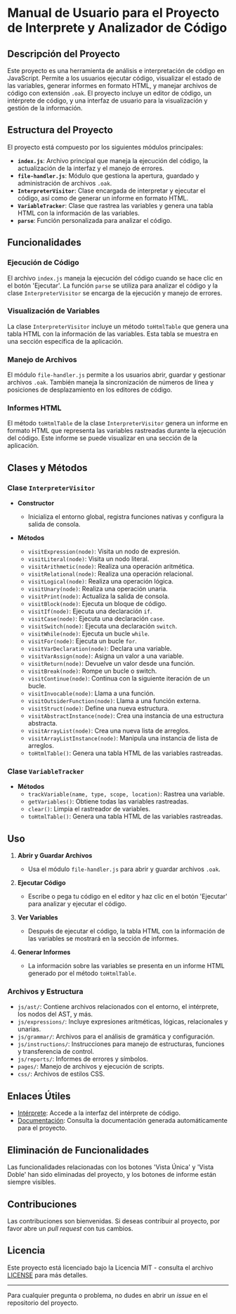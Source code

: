 # Manual de Usuario para el Proyecto de Interprete y Analizador de Código

## Descripción del Proyecto

Este proyecto es una herramienta de análisis e interpretación de código en JavaScript. Permite a los usuarios ejecutar código, visualizar el estado de las variables, generar informes en formato HTML, y manejar archivos de código con extensión `.oak`. El proyecto incluye un editor de código, un intérprete de código, y una interfaz de usuario para la visualización y gestión de la información.

## Estructura del Proyecto

El proyecto está compuesto por los siguientes módulos principales:

- **`index.js`**: Archivo principal que maneja la ejecución del código, la actualización de la interfaz y el manejo de errores.
- **`file-handler.js`**: Módulo que gestiona la apertura, guardado y administración de archivos `.oak`.
- **`InterpreterVisitor`**: Clase encargada de interpretar y ejecutar el código, así como de generar un informe en formato HTML.
- **`VariableTracker`**: Clase que rastrea las variables y genera una tabla HTML con la información de las variables.
- **`parse`**: Función personalizada para analizar el código.

## Funcionalidades

### Ejecución de Código

El archivo `index.js` maneja la ejecución del código cuando se hace clic en el botón 'Ejecutar'. La función `parse` se utiliza para analizar el código y la clase `InterpreterVisitor` se encarga de la ejecución y manejo de errores.

### Visualización de Variables

La clase `InterpreterVisitor` incluye un método `toHtmlTable` que genera una tabla HTML con la información de las variables. Esta tabla se muestra en una sección específica de la aplicación.

### Manejo de Archivos

El módulo `file-handler.js` permite a los usuarios abrir, guardar y gestionar archivos `.oak`. También maneja la sincronización de números de línea y posiciones de desplazamiento en los editores de código.

### Informes HTML

El método `toHtmlTable` de la clase `InterpreterVisitor` genera un informe en formato HTML que representa las variables rastreadas durante la ejecución del código. Este informe se puede visualizar en una sección de la aplicación.

## Clases y Métodos

### Clase `InterpreterVisitor`

- **Constructor**
    - Inicializa el entorno global, registra funciones nativas y configura la salida de consola.

- **Métodos**
    - `visitExpression(node)`: Visita un nodo de expresión.
    - `visitLiteral(node)`: Visita un nodo literal.
    - `visitArithmetic(node)`: Realiza una operación aritmética.
    - `visitRelational(node)`: Realiza una operación relacional.
    - `visitLogical(node)`: Realiza una operación lógica.
    - `visitUnary(node)`: Realiza una operación unaria.
    - `visitPrint(node)`: Actualiza la salida de consola.
    - `visitBlock(node)`: Ejecuta un bloque de código.
    - `visitIf(node)`: Ejecuta una declaración `if`.
    - `visitCase(node)`: Ejecuta una declaración `case`.
    - `visitSwitch(node)`: Ejecuta una declaración `switch`.
    - `visitWhile(node)`: Ejecuta un bucle `while`.
    - `visitFor(node)`: Ejecuta un bucle `for`.
    - `visitVarDeclaration(node)`: Declara una variable.
    - `visitVarAssign(node)`: Asigna un valor a una variable.
    - `visitReturn(node)`: Devuelve un valor desde una función.
    - `visitBreak(node)`: Rompe un bucle o switch.
    - `visitContinue(node)`: Continua con la siguiente iteración de un bucle.
    - `visitInvocable(node)`: Llama a una función.
    - `visitOutsiderFunction(node)`: Llama a una función externa.
    - `visitStruct(node)`: Define una nueva estructura.
    - `visitAbstractInstance(node)`: Crea una instancia de una estructura abstracta.
    - `visitArrayList(node)`: Crea una nueva lista de arreglos.
    - `visitArrayListInstance(node)`: Manipula una instancia de lista de arreglos.
    - `toHtmlTable()`: Genera una tabla HTML de las variables rastreadas.

### Clase `VariableTracker`

- **Métodos**
    - `trackVariable(name, type, scope, location)`: Rastrea una variable.
    - `getVariables()`: Obtiene todas las variables rastreadas.
    - `clear()`: Limpia el rastreador de variables.
    - `toHtmlTable()`: Genera una tabla HTML de las variables rastreadas.

## Uso

1. **Abrir y Guardar Archivos**
    - Usa el módulo `file-handler.js` para abrir y guardar archivos `.oak`.

2. **Ejecutar Código**
    - Escribe o pega tu código en el editor y haz clic en el botón 'Ejecutar' para analizar y ejecutar el código.

3. **Ver Variables**
    - Después de ejecutar el código, la tabla HTML con la información de las variables se mostrará en la sección de informes.

4. **Generar Informes**
    - La información sobre las variables se presenta en un informe HTML generado por el método `toHtmlTable`.

### Archivos y Estructura
- `js/ast/`: Contiene archivos relacionados con el entorno, el intérprete, los nodos del AST, y más.
- `js/expressions/`: Incluye expresiones aritméticas, lógicas, relacionales y unarias.
- `js/grammar/`: Archivos para el análisis de gramática y configuración.
- `js/instructions/`: Instrucciones para manejo de estructuras, funciones y transferencia de control.
- `js/reports/`: Informes de errores y símbolos.
- `pages/`: Manejo de archivos y ejecución de scripts.
- `css/`: Archivos de estilos CSS.

## Enlaces Útiles

- [Intérprete](index.html): Accede a la interfaz del intérprete de código.
- [Documentación](docs/index.html): Consulta la documentación generada automáticamente para el proyecto.



## Eliminación de Funcionalidades

Las funcionalidades relacionadas con los botones 'Vista Única' y 'Vista Doble' han sido eliminadas del proyecto, y los botones de informe están siempre visibles.

## Contribuciones

Las contribuciones son bienvenidas. Si deseas contribuir al proyecto, por favor abre un *pull request* con tus cambios.

## Licencia

Este proyecto está licenciado bajo la Licencia MIT - consulta el archivo [LICENSE](LICENSE) para más detalles.

---

Para cualquier pregunta o problema, no dudes en abrir un *issue* en el repositorio del proyecto.

